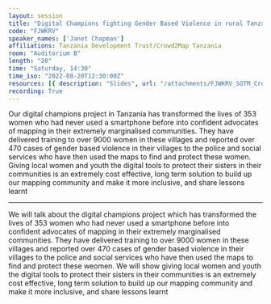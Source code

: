 ```yaml
---
layout: session
title: "Digital Champions fighting Gender Based Violence in rural Tanzania with maps"
code: "FJWKRV"
speaker_names: ['Janet Chapman']
affiliations: Tanzania Development Trust/Crowd2Map Tanzania
room: "Auditorium B"
length: "20"
time: "Saturday, 14:30"
time_iso: "2022-08-20T12:30:00Z"
resources: [{ description: "Slides", url: "/attachments/FJWKRV_SOTM_Crowd2Map__Aig_22_Q1ufvo0.pdf" }]
recording: True
---
```


Our digital champions project in Tanzania has transformed the lives of 353 women who had never used a smartphone before into confident advocates of mapping in their extremely marginalised communities. They have delivered training to over 9000 women in these villages and reported over 470 cases of gender based violence in their villages to the police and social services who have then used the maps to find and protect these women. Giving local women and youth the digital tools to protect their sisters in their communities is an extremely cost effective, long term solution to build up our mapping community and make it more inclusive, and share lessons learnt

<hr>

We will talk about the digital champions project which has transformed the lives of 353 women who had never used a smartphone before into confident advocates of mapping in their extremely marginalised communities. They have delivered training to over 9000 women in these villages and reported over 470 cases of gender based violence in their villages to the police and social services who have then used the maps to find and protect these weomen. We will show giving local women and youth the digital tools to protect their sisters in their communities is an extremely cost effective, long term solution to build up our mapping community and make it more inclusive, and share lessons learnt

